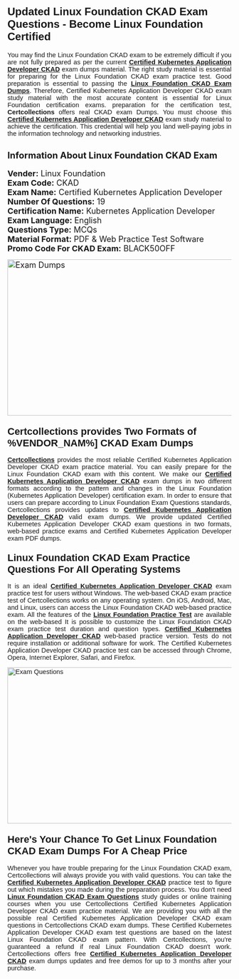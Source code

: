 <h1><span style="font-size:24px"><span style="font-family:Calibri,sans-serif"><strong>Updated Linux Foundation CKAD Exam Questions - Become Linux Foundation Certified</strong></span></span></h1> <p style="text-align:justify"><span style="font-size:11pt"><span style="font-family:Calibri,sans-serif">You may find the Linux Foundation CKAD exam to be extremely difficult if you are not fully prepared as per the current <u><strong>Certified Kubernetes Application Developer CKAD</strong></u> exam dumps material. The right study material is essential for preparing for the Linux Foundation CKAD exam practice test. Good preparation is essential to passing the <a href="https://www.certcollections.com/ckad-exam-questions"><u><strong>Linux Foundation CKAD Exam Dumps</strong></u></a>. Therefore, Certified Kubernetes Application Developer CKAD exam study material with the most accurate content is essential for Linux Foundation certification exams. preparation for the certification test, <strong>Certcollections</strong> offers real CKAD exam Dumps. You must choose this <u><strong>Certified Kubernetes Application Developer CKAD</strong></u> exam study material to achieve the certification. This credential will help you land well-paying jobs in the information technology and networking industries.</span></span></p> <h2 style="text-align:justify"><strong><span style="font-size:20px">Information About Linux Foundation CKAD Exam</span></strong></h2> <p style="text-align:justify"><span style="font-size:18px"><strong>Vender:</strong> Linux Foundation<br /> <strong>Exam Code:</strong> CKAD<br /> <strong>Exam Name:</strong> Certified Kubernetes Application Developer<br /> <strong>Number Of Questions:</strong> 19<br /> <strong>Certification Name:</strong> Kubernetes Application Developer<br /> <strong>Exam Language:</strong> English<br /> <strong>Questions Type:</strong> MCQs<br /> <strong>Material Format:</strong> PDF & Web Practice Test Software<br /> <strong>Promo Code For CKAD Exam:</strong> BLACK50OFF</span></p> <p style="text-align:justify"><span style="font-size:18px"><a href="https://www.certcollections.com/ckad-exam-questions" rel="no-follow"><img alt="Exam Dumps" src="https://www.certcollections.com/uploads/content/certcollections.jpg" style="height:350px; width:750px" /></a></span></p> <h3><span style="font-size:22px"><span style="font-family:Calibri,sans-serif"><strong>Certcollections provides Two Formats of %VENDOR_NAM%] CKAD Exam Dumps</strong></span></span></h3> <p style="text-align:justify"><span style="font-size:11pt"><span style="font-family:Calibri,sans-serif"><a href="https://www.certcollections.com/"><u><strong>Certcollections</strong></u></a> provides the most reliable Certified Kubernetes Application Developer CKAD exam practice material. You can easily prepare for the Linux Foundation CKAD exam with this content. We make our <u><strong>Certified Kubernetes Application Developer CKAD</strong></u> exam dumps in two different formats according to the pattern and changes in the Linux Foundation (Kubernetes Application Developer) certification exam. In order to ensure that users can prepare according to Linux Foundation Exam Questions standards, Certcollections provides updates to <u><strong>Certified Kubernetes Application Developer CKAD</strong></u> valid exam dumps. We provide updated Certified Kubernetes Application Developer CKAD exam questions in two formats, web-based practice exams and Certified Kubernetes Application Developer exam PDF dumps.</span></span></p> <h3><span style="font-size:22px"><span style="font-family:Calibri,sans-serif"><strong>Linux Foundation CKAD Exam Practice Questions For All Operating Systems</strong></span></span></h3> <p style="text-align:justify"><span style="font-size:11pt"><span style="font-family:Calibri,sans-serif">It is an ideal <u><strong>Certified Kubernetes Application Developer CKAD</strong></u> exam practice test for users without Windows. The web-based CKAD exam practice test of Certcollections works on any operating system. On iOS, Android, Mac, and Linux, users can access the Linux Foundation CKAD web-based practice exam. All the features of the <a href="https://www.certcollections.com/linux-foundation-exam-dumps"><u><strong>Linux Foundation Practice Test</strong></u></a> are available on the web-based It is possible to customize the Linux Foundation CKAD exam practice test duration and question types. <u><strong>Certified Kubernetes Application Developer CKAD</strong></u> web-based practice version. Tests do not require installation or additional software for work. The Certified Kubernetes Application Developer CKAD practice test can be accessed through Chrome, Opera, Internet Explorer, Safari, and Firefox.</span></span></p> <p style="text-align:justify"><span style="font-size:11pt"><span style="font-family:Calibri,sans-serif"><a href="https://www.certcollections.com/ckad-exam-questions" rel="no-follow"><img alt="Exam Questions" src="https://www.certcollections.com/uploads/content/55597321.jpg" style="height:350px; width:750px" /></a></span></span></p> <h3><span style="font-size:22px"><span style="font-family:Calibri,sans-serif"><strong>Here's Your Chance To Get Linux Foundation CKAD Exam Dumps For A Cheap Price</strong></span></span></h3> <p style="text-align:justify"><span style="font-size:11pt"><span style="font-family:Calibri,sans-serif">Whenever you have trouble preparing for the Linux Foundation CKAD exam, Certcollections will always provide you with valid questions. You can take the <u><strong>Certified Kubernetes Application Developer CKAD</strong></u> practice test to figure out which mistakes you made during the preparation process. You don't need <a href="https://www.certcollections.com/ckad-exam-questions"><u><strong>Linux Foundation CKAD Exam Questions</strong></u></a> study guides or online training courses when you use Certcollections Certified Kubernetes Application Developer CKAD exam practice material. We are providing you with all the possible real Certified Kubernetes Application Developer CKAD exam questions in Certcollections CKAD exam dumps. These Certified Kubernetes Application Developer CKAD exam test questions are based on the latest Linux Foundation CKAD exam pattern. With Certcollections, you're guaranteed a refund if real Linux Foundation CKAD doesn't work. Certcollections offers free <u><strong>Certified Kubernetes Application Developer CKAD</strong></u> exam dumps updates and free demos for up to 3 months after your purchase.</span></span></p>
